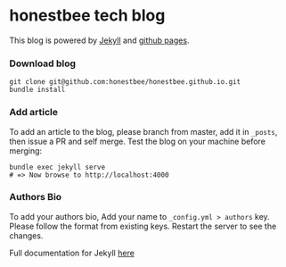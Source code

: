 # honestbee tech blog

This blog is powered by [Jekyll](https://jekyllrb.com/) and [github pages](https://pages.github.com/).

### Download blog
```
git clone git@github.com:honestbee/honestbee.github.io.git
bundle install
```

### Add article

To add an article to the blog, please branch from master, add it in `_posts`, then issue a PR and self merge. Test the blog on your machine before merging:

```
bundle exec jekyll serve
# => Now browse to http://localhost:4000
```

### Authors Bio

To add your authors bio, Add your name to `_config.yml > authors` key. Please follow the format from existing keys. Restart the server to see the changes.

Full documentation for Jekyll [here](https://jekyllrb.com/docs/home/)

